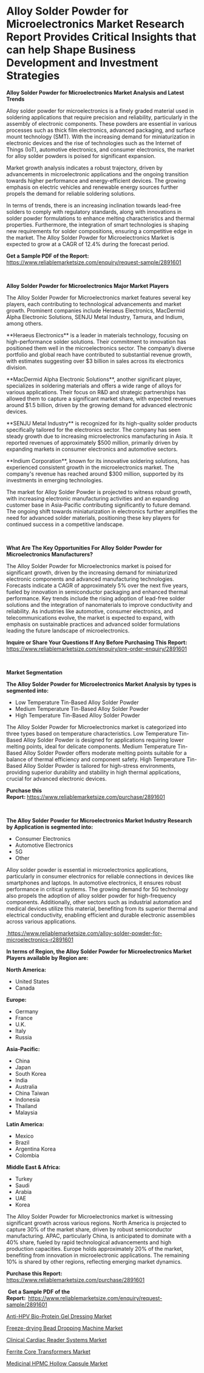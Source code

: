 <p><h1>Alloy Solder Powder for Microelectronics Market Research Report Provides Critical Insights that can help Shape Business Development and Investment Strategies</h1></p><p><strong>Alloy Solder Powder for Microelectronics Market Analysis and Latest Trends</strong></p>
<p><p>Alloy solder powder for microelectronics is a finely graded material used in soldering applications that require precision and reliability, particularly in the assembly of electronic components. These powders are essential in various processes such as thick film electronics, advanced packaging, and surface mount technology (SMT). With the increasing demand for miniaturization in electronic devices and the rise of technologies such as the Internet of Things (IoT), automotive electronics, and consumer electronics, the market for alloy solder powders is poised for significant expansion.</p><p>Market growth analysis indicates a robust trajectory, driven by advancements in microelectronic applications and the ongoing transition towards higher performance and energy-efficient devices. The growing emphasis on electric vehicles and renewable energy sources further propels the demand for reliable soldering solutions. </p><p>In terms of trends, there is an increasing inclination towards lead-free solders to comply with regulatory standards, along with innovations in solder powder formulations to enhance melting characteristics and thermal properties. Furthermore, the integration of smart technologies is shaping new requirements for solder compositions, ensuring a competitive edge in the market. The Alloy Solder Powder for Microelectronics Market is expected to grow at a CAGR of 12.4% during the forecast period.</p></p>
<p><strong>Get a Sample PDF of the Report:&nbsp;</strong> <a href="https://www.reliablemarketsize.com/enquiry/request-sample/2891601?utm_campaign=1999&utm_medium=2&utm_source=Github&utm_content=ia&utm_term=14032025&utm_id=alloy-solder-powder-for-microelectronics">https://www.reliablemarketsize.com/enquiry/request-sample/2891601</a></p>
<p>&nbsp;</p>
<p><strong>Alloy Solder Powder for Microelectronics Major Market Players</strong></p>
<p><p>The Alloy Solder Powder for Microelectronics market features several key players, each contributing to technological advancements and market growth. Prominent companies include Heraeus Electronics, MacDermid Alpha Electronic Solutions, SENJU Metal Industry, Tamura, and Indium, among others.</p><p>**Heraeus Electronics** is a leader in materials technology, focusing on high-performance solder solutions. Their commitment to innovation has positioned them well in the microelectronics sector. The company’s diverse portfolio and global reach have contributed to substantial revenue growth, with estimates suggesting over $3 billion in sales across its electronics division.</p><p>**MacDermid Alpha Electronic Solutions**, another significant player, specializes in soldering materials and offers a wide range of alloys for various applications. Their focus on R&D and strategic partnerships has allowed them to capture a significant market share, with expected revenues around $1.5 billion, driven by the growing demand for advanced electronic devices.</p><p>**SENJU Metal Industry** is recognized for its high-quality solder products specifically tailored for the electronics sector. The company has seen steady growth due to increasing microelectronics manufacturing in Asia. It reported revenues of approximately $500 million, primarily driven by expanding markets in consumer electronics and automotive sectors.</p><p>**Indium Corporation**, known for its innovative soldering solutions, has experienced consistent growth in the microelectronics market. The company's revenue has reached around $300 million, supported by its investments in emerging technologies.</p><p>The market for Alloy Solder Powder is projected to witness robust growth, with increasing electronic manufacturing activities and an expanding customer base in Asia-Pacific contributing significantly to future demand. The ongoing shift towards miniaturization in electronics further amplifies the need for advanced solder materials, positioning these key players for continued success in a competitive landscape.</p></p>
<p>&nbsp;</p>
<p><strong>What Are The Key Opportunities For Alloy Solder Powder for Microelectronics Manufacturers?</strong></p>
<p><p>The Alloy Solder Powder for Microelectronics market is poised for significant growth, driven by the increasing demand for miniaturized electronic components and advanced manufacturing technologies. Forecasts indicate a CAGR of approximately 5% over the next five years, fueled by innovation in semiconductor packaging and enhanced thermal performance. Key trends include the rising adoption of lead-free solder solutions and the integration of nanomaterials to improve conductivity and reliability. As industries like automotive, consumer electronics, and telecommunications evolve, the market is expected to expand, with emphasis on sustainable practices and advanced solder formulations leading the future landscape of microelectronics.</p></p>
<p><strong>Inquire or Share Your Questions If Any Before Purchasing This Report:</strong> <a href="https://www.reliablemarketsize.com/enquiry/pre-order-enquiry/2891601?utm_campaign=1999&utm_medium=2&utm_source=Github&utm_content=ia&utm_term=14032025&utm_id=alloy-solder-powder-for-microelectronics">https://www.reliablemarketsize.com/enquiry/pre-order-enquiry/2891601</a></p>
<p>&nbsp;</p>
<p><strong>Market Segmentation</strong></p>
<p><strong>The Alloy Solder Powder for Microelectronics Market Analysis by types is segmented into:</strong></p>
<p><ul><li>Low Temperature Tin-Based Alloy Solder Powder</li><li>Medium Temperature Tin-Based Alloy Solder Powder</li><li>High Temperature Tin-Based Alloy Solder Powder</li></ul></p>
<p><p>The Alloy Solder Powder for Microelectronics market is categorized into three types based on temperature characteristics. Low Temperature Tin-Based Alloy Solder Powder is designed for applications requiring lower melting points, ideal for delicate components. Medium Temperature Tin-Based Alloy Solder Powder offers moderate melting points suitable for a balance of thermal efficiency and component safety. High Temperature Tin-Based Alloy Solder Powder is tailored for high-stress environments, providing superior durability and stability in high thermal applications, crucial for advanced electronic devices.</p></p>
<p><strong>Purchase this Report:&nbsp;</strong><a href="https://www.reliablemarketsize.com/purchase/2891601?utm_campaign=1999&utm_medium=2&utm_source=Github&utm_content=ia&utm_term=14032025&utm_id=alloy-solder-powder-for-microelectronics">https://www.reliablemarketsize.com/purchase/2891601</a></p>
<p>&nbsp;</p>
<p><strong>The Alloy Solder Powder for Microelectronics Market Industry Research by Application is segmented into:</strong></p>
<p><ul><li>Consumer Electronics</li><li>Automotive Electronics</li><li>5G</li><li>Other</li></ul></p>
<p><p>Alloy solder powder is essential in microelectronics applications, particularly in consumer electronics for reliable connections in devices like smartphones and laptops. In automotive electronics, it ensures robust performance in critical systems. The growing demand for 5G technology also propels the adoption of alloy solder powder for high-frequency components. Additionally, other sectors such as industrial automation and medical devices utilize this material, benefiting from its superior thermal and electrical conductivity, enabling efficient and durable electronic assemblies across various applications.</p></p>
<p><a href="https://www.reliablemarketsize.com/alloy-solder-powder-for-microelectronics-r2891601?utm_campaign=1999&utm_medium=2&utm_source=Github&utm_content=ia&utm_term=14032025&utm_id=alloy-solder-powder-for-microelectronics">&nbsp;https://www.reliablemarketsize.com/alloy-solder-powder-for-microelectronics-r2891601</a></p>
<p><strong>In terms of Region, the Alloy Solder Powder for Microelectronics Market Players available by Region are:</strong></p>
<p>
    <p> <strong> North America: </strong>
        <ul>
            <li>United States</li>
            <li>Canada</li>
        </ul>
        </p> 
    <p> <strong> Europe: </strong>
        <ul>
            <li>Germany</li>
            <li>France</li>
            <li>U.K.</li>
            <li>Italy</li>
            <li>Russia</li>
        </ul>
        </p> 
    <p> <strong> Asia-Pacific: </strong>
        <ul>
            <li>China</li>
            <li>Japan</li>
            <li>South Korea</li>
            <li>India</li>
            <li>Australia</li>
            <li>China Taiwan</li>
            <li>Indonesia</li>
            <li>Thailand</li>
            <li>Malaysia</li>
        </ul>
        </p> 
    <p> <strong> Latin America: </strong>
        <ul>
            <li>Mexico</li>
            <li>Brazil</li>
            <li>Argentina Korea</li>
            <li>Colombia</li>
        </ul>
        </p> 
    <p> <strong> Middle East & Africa: </strong>
        <ul>
            <li>Turkey</li>
            <li>Saudi</li>
            <li>Arabia</li>
            <li>UAE</li>
            <li>Korea</li>
        </ul>
    </p>
    </p>
<p><p>The Alloy Solder Powder for Microelectronics market is witnessing significant growth across various regions. North America is projected to capture 30% of the market share, driven by robust semiconductor manufacturing. APAC, particularly China, is anticipated to dominate with a 40% share, fueled by rapid technological advancements and high production capacities. Europe holds approximately 20% of the market, benefiting from innovation in microelectronic applications. The remaining 10% is shared by other regions, reflecting emerging market dynamics.</p></p>
<p><strong>Purchase this Report: </strong><a href="https://www.reliablemarketsize.com/purchase/2891601?utm_campaign=1999&utm_medium=2&utm_source=Github&utm_content=ia&utm_term=14032025&utm_id=alloy-solder-powder-for-microelectronics">https://www.reliablemarketsize.com/purchase/2891601</a></p>
<p>&nbsp;<strong>Get a Sample PDF of the Report:&nbsp;&nbsp;</strong><a href="https://www.reliablemarketsize.com/enquiry/request-sample/2891601?utm_campaign=1999&utm_medium=2&utm_source=Github&utm_content=ia&utm_term=14032025&utm_id=alloy-solder-powder-for-microelectronics">https://www.reliablemarketsize.com/enquiry/request-sample/2891601</a></p>
<p><strong></strong></p>
<p><p><a href="https://github.com/roffefaith6l/Market-Research-Report-List-1/blob/main/anti-hpv-bio-protein-gel-dressing-market.md?utm_campaign=1999&utm_medium=2&utm_source=Github&utm_content=ia&utm_term=14032025&utm_id=alloy-solder-powder-for-microelectronics">Anti-HPV Bio-Protein Gel Dressing Market</a></p><p><a href="https://github.com/pizolina/Market-Research-Report-List-7/blob/main/freeze-drying-bead-dropping-machine-market.md?utm_campaign=1999&utm_medium=2&utm_source=Github&utm_content=ia&utm_term=14032025&utm_id=alloy-solder-powder-for-microelectronics">Freeze-drying Bead Dropping Machine Market</a></p><p><a href="https://github.com/irisadoranrx/Market-Research-Report-List-1/blob/main/clinical-cardiac-reader-systems-market.md?utm_campaign=1999&utm_medium=2&utm_source=Github&utm_content=ia&utm_term=14032025&utm_id=alloy-solder-powder-for-microelectronics">Clinical Cardiac Reader Systems Market</a></p><p><a href="https://github.com/semenbobbaxu/Market-Research-Report-List-1/blob/main/ferrite-core-transformers-market.md?utm_campaign=1999&utm_medium=2&utm_source=Github&utm_content=ia&utm_term=14032025&utm_id=alloy-solder-powder-for-microelectronics">Ferrite Core Transformers Market</a></p><p><a href="https://github.com/erkidrhoy/Market-Research-Report-List-1/blob/main/medicinal-hpmc-hollow-capsule-market.md?utm_campaign=1999&utm_medium=2&utm_source=Github&utm_content=ia&utm_term=14032025&utm_id=alloy-solder-powder-for-microelectronics">Medicinal HPMC Hollow Capsule Market</a></p></p>